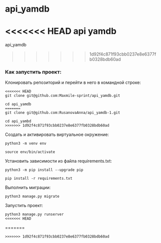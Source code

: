 # api_yamdb
<<<<<<< HEAD
api yamdb
=======
api_yamdb
>>>>>>> 1d92f4c871f93cbb0237e8e6377fb0328bdb60ad
### Как запустить проект:

Клонировать репозиторий и перейти в него в командной строке:

```
<<<<<<< HEAD
git clone git@github.com:Maxmile-sprint/api_yamdb.git
```

```
cd api_yamdb
=======
git clone git@github.com:RusanovaAnna/api_yamdb-1.git
```

```
cd api_yambd
>>>>>>> 1d92f4c871f93cbb0237e8e6377fb0328bdb60ad
```

Cоздать и активировать виртуальное окружение:

```
python3 -m venv env
```

```
source env/bin/activate
```

Установить зависимости из файла requirements.txt:

```
python3 -m pip install --upgrade pip
```

```
pip install -r requirements.txt
```

Выполнить миграции:

```
python3 manage.py migrate
```

Запустить проект:

```
python3 manage.py runserver
<<<<<<< HEAD
```
=======
```
>>>>>>> 1d92f4c871f93cbb0237e8e6377fb0328bdb60ad
